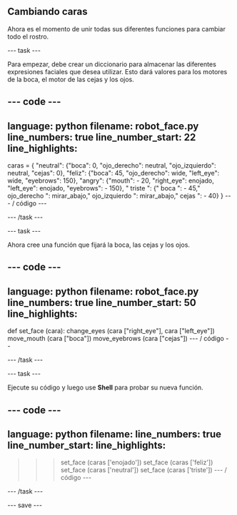 ## Cambiando caras

Ahora es el momento de unir todas sus diferentes funciones para cambiar todo el rostro.

--- task ---

Para empezar, debe crear un diccionario para almacenar las diferentes expresiones faciales que desea utilizar. Esto dará valores para los motores de la boca, el motor de las cejas y los ojos.

--- code ---
---
language: python filename: robot_face.py line_numbers: true line_number_start: 22
line_highlights:
---

caras = { "neutral": {"boca": 0, "ojo_derecho": neutral, "ojo_izquierdo": neutral, "cejas": 0}, "feliz": {"boca": 45, "ojo_derecho": wide, "left_eye": wide, "eyebrows": 150}, "angry": {"mouth": - 20, "right_eye": enojado, "left_eye": enojado, "eyebrows": - 150}, " triste ": {" boca ": - 45," ojo_derecho ": mirar_abajo," ojo_izquierdo ": mirar_abajo," cejas ": - 40} } --- / código ---

--- /task ---

--- task ---

Ahora cree una función que fijará la boca, las cejas y los ojos.

--- code ---
---
language: python filename: robot_face.py line_numbers: true line_number_start: 50
line_highlights:
---
def set_face (cara): change_eyes (cara ["right_eye"], cara ["left_eye"]) move_mouth (cara ["boca"]) move_eyebrows (cara ["cejas"]) --- / código - -

--- /task ---

--- task ---

Ejecute su código y luego use **Shell** para probar su nueva función.

--- code ---
---
language: python filename: line_numbers: true line_number_start:
line_highlights:
---
> > > set_face (caras ['enojado']) set_face (caras ['feliz']) set_face (caras ['neutral']) set_face (caras ['triste']) --- / código ---

--- /task ---

--- save ---
